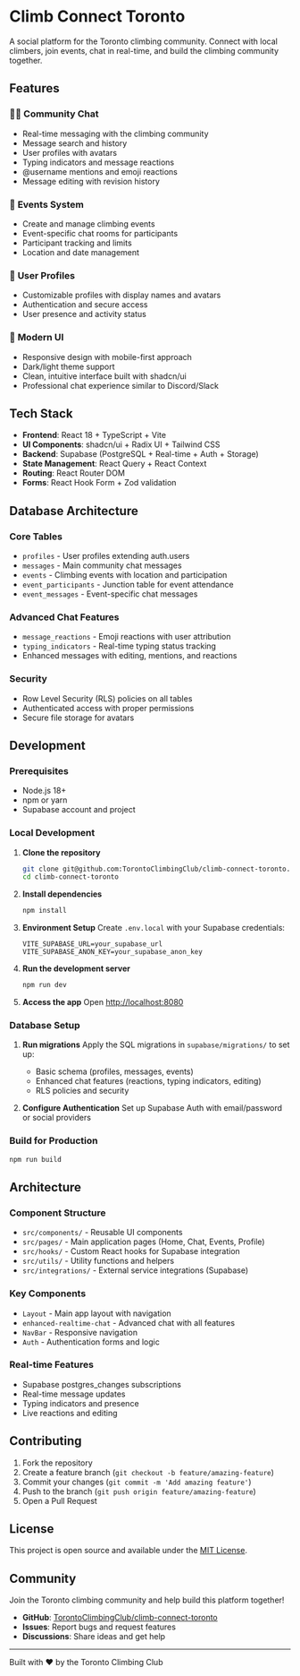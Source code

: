 # Climb Connect Toronto

A social platform for the Toronto climbing community. Connect with local climbers, join events, chat in real-time, and build the climbing community together.

## Features

### 🧗‍♀️ **Community Chat**
- Real-time messaging with the climbing community
- Message search and history
- User profiles with avatars
- Typing indicators and message reactions
- @username mentions and emoji reactions
- Message editing with revision history

### 📅 **Events System**
- Create and manage climbing events
- Event-specific chat rooms for participants
- Participant tracking and limits
- Location and date management

### 👥 **User Profiles**
- Customizable profiles with display names and avatars
- Authentication and secure access
- User presence and activity status

### 🎨 **Modern UI**
- Responsive design with mobile-first approach
- Dark/light theme support
- Clean, intuitive interface built with shadcn/ui
- Professional chat experience similar to Discord/Slack

## Tech Stack

- **Frontend**: React 18 + TypeScript + Vite
- **UI Components**: shadcn/ui + Radix UI + Tailwind CSS
- **Backend**: Supabase (PostgreSQL + Real-time + Auth + Storage)
- **State Management**: React Query + React Context
- **Routing**: React Router DOM
- **Forms**: React Hook Form + Zod validation

## Database Architecture

### Core Tables
- `profiles` - User profiles extending auth.users
- `messages` - Main community chat messages
- `events` - Climbing events with location and participation
- `event_participants` - Junction table for event attendance
- `event_messages` - Event-specific chat messages

### Advanced Chat Features
- `message_reactions` - Emoji reactions with user attribution
- `typing_indicators` - Real-time typing status tracking
- Enhanced messages with editing, mentions, and reactions

### Security
- Row Level Security (RLS) policies on all tables
- Authenticated access with proper permissions
- Secure file storage for avatars

## Development

### Prerequisites
- Node.js 18+
- npm or yarn
- Supabase account and project

### Local Development

1. **Clone the repository**
   ```bash
   git clone git@github.com:TorontoClimbingClub/climb-connect-toronto.git
   cd climb-connect-toronto
   ```

2. **Install dependencies**
   ```bash
   npm install
   ```

3. **Environment Setup**
   Create `.env.local` with your Supabase credentials:
   ```env
   VITE_SUPABASE_URL=your_supabase_url
   VITE_SUPABASE_ANON_KEY=your_supabase_anon_key
   ```

4. **Run the development server**
   ```bash
   npm run dev
   ```

5. **Access the app**
   Open [http://localhost:8080](http://localhost:8080)

### Database Setup

1. **Run migrations**
   Apply the SQL migrations in `supabase/migrations/` to set up:
   - Basic schema (profiles, messages, events)
   - Enhanced chat features (reactions, typing indicators, editing)
   - RLS policies and security

2. **Configure Authentication**
   Set up Supabase Auth with email/password or social providers

### Build for Production

```bash
npm run build
```

## Architecture

### Component Structure
- `src/components/` - Reusable UI components
- `src/pages/` - Main application pages (Home, Chat, Events, Profile)
- `src/hooks/` - Custom React hooks for Supabase integration
- `src/utils/` - Utility functions and helpers
- `src/integrations/` - External service integrations (Supabase)

### Key Components
- `Layout` - Main app layout with navigation
- `enhanced-realtime-chat` - Advanced chat with all features
- `NavBar` - Responsive navigation
- `Auth` - Authentication forms and logic

### Real-time Features
- Supabase postgres_changes subscriptions
- Real-time message updates
- Typing indicators and presence
- Live reactions and editing

## Contributing

1. Fork the repository
2. Create a feature branch (`git checkout -b feature/amazing-feature`)
3. Commit your changes (`git commit -m 'Add amazing feature'`)
4. Push to the branch (`git push origin feature/amazing-feature`)
5. Open a Pull Request

## License

This project is open source and available under the [MIT License](LICENSE).

## Community

Join the Toronto climbing community and help build this platform together!

- **GitHub**: [TorontoClimbingClub/climb-connect-toronto](https://github.com/TorontoClimbingClub/climb-connect-toronto)
- **Issues**: Report bugs and request features
- **Discussions**: Share ideas and get help

---

Built with ❤️ by the Toronto Climbing Club